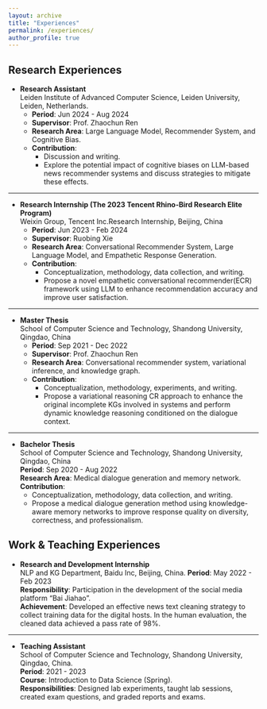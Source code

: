 ```yaml
---
layout: archive
title: "Experiences"
permalink: /experiences/
author_profile: true
---
```


## Research Experiences

- **Research Assistant**  
  Leiden Institute of Advanced Computer Science, Leiden University, Leiden, Netherlands.  
  - **Period**: Jun 2024 - Aug 2024   
  - **Supervisor**: Prof. Zhaochun Ren  
  - **Research Area**:  Large Language Model, Recommender System, and Cognitive Bias.  
  - **Contribution**:
    - Discussion and writing.
    - Explore the potential impact of cognitive biases on LLM-based news recommender systems and discuss strategies to mitigate these effects.
    
---
- **Research Internship (The 2023 Tencent Rhino-Bird Research Elite Program)**  
  Weixin Group, Tencent Inc.Research Internship, Beijing, China  
  - **Period**: Jun 2023 - Feb 2024  
  - **Supervisor**: Ruobing Xie  
  - **Research Area**: Conversational Recommender System, Large Language Model, and Empathetic Response Generation.  
  - **Contribution**:
    - Conceptualization, methodology, data collection, and writing.
    - Propose a novel empathetic conversational recommender(ECR) framework using LLM to enhance recommendation accuracy and improve user satisfaction.
    
---
- **Master Thesis**  
  School of Computer Science and Technology, Shandong University, Qingdao, China
  - **Period**: Sep 2021 - Dec 2022  
  - **Supervisor**: Prof. Zhaochun Ren  
  - **Research Area**: Conversational recommender system, variational inference, and knowledge graph.
  - **Contribution**:
    - Conceptualization, methodology, experiments, and writing.
    - Propose a variational reasoning CR approach to enhance the original incomplete KGs involved in systems and perform dynamic knowledge reasoning conditioned on the dialogue context.
    
---
- **Bachelor Thesis**  
  School of Computer Science and Technology, Shandong University, Qingdao, China  
  **Period**: Sep 2020 - Aug 2022    
  **Research Area**: Medical dialogue generation and memory network.  
  **Contribution**:
  - Conceptualization, methodology, data collection, and writing.
  - Propose a medical dialogue generation method using knowledge-aware memory networks to improve response quality on diversity, correctness, and professionalism.

## Work & Teaching Experiences

- **Research and Development Internship**  
  NLP and KG Department, Baidu Inc, Beijing, China.
  **Period**: May 2022 - Feb 2023  
  **Responsibility**: Participation in the development of the social media platform “Bai Jiahao”.  
  **Achievement**: Developed an effective news text cleaning strategy to collect training data for the digital hosts. In the human evaluation, the cleaned data achieved a pass rate of 98%.

---
- **Teaching Assistant**  
  School of Computer Science and Technology, Shandong University, Qingdao, China.  
  **Period**: 2021 - 2023  
  **Course**: Introduction to Data Science (Spring).  
  **Responsibilities**: Designed lab experiments, taught lab sessions, created exam questions, and graded reports and exams.

